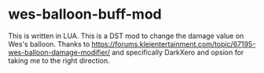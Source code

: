 # wes-balloon-buff-mod
This is written in LUA. This is a DST mod to change the damage value on Wes's balloon. Thanks to https://forums.kleientertainment.com/topic/67195-wes-balloon-damage-modifier/ and specifically DarkXero and opsion for taking me to the right direction.
